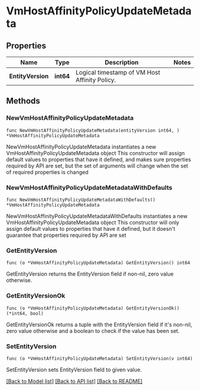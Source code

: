 # VmHostAffinityPolicyUpdateMetadata

## Properties

Name | Type | Description | Notes
------------ | ------------- | ------------- | -------------
**EntityVersion** | **int64** | Logical timestamp of VM Host Affinity Policy. | 

## Methods

### NewVmHostAffinityPolicyUpdateMetadata

`func NewVmHostAffinityPolicyUpdateMetadata(entityVersion int64, ) *VmHostAffinityPolicyUpdateMetadata`

NewVmHostAffinityPolicyUpdateMetadata instantiates a new VmHostAffinityPolicyUpdateMetadata object
This constructor will assign default values to properties that have it defined,
and makes sure properties required by API are set, but the set of arguments
will change when the set of required properties is changed

### NewVmHostAffinityPolicyUpdateMetadataWithDefaults

`func NewVmHostAffinityPolicyUpdateMetadataWithDefaults() *VmHostAffinityPolicyUpdateMetadata`

NewVmHostAffinityPolicyUpdateMetadataWithDefaults instantiates a new VmHostAffinityPolicyUpdateMetadata object
This constructor will only assign default values to properties that have it defined,
but it doesn't guarantee that properties required by API are set

### GetEntityVersion

`func (o *VmHostAffinityPolicyUpdateMetadata) GetEntityVersion() int64`

GetEntityVersion returns the EntityVersion field if non-nil, zero value otherwise.

### GetEntityVersionOk

`func (o *VmHostAffinityPolicyUpdateMetadata) GetEntityVersionOk() (*int64, bool)`

GetEntityVersionOk returns a tuple with the EntityVersion field if it's non-nil, zero value otherwise
and a boolean to check if the value has been set.

### SetEntityVersion

`func (o *VmHostAffinityPolicyUpdateMetadata) SetEntityVersion(v int64)`

SetEntityVersion sets EntityVersion field to given value.



[[Back to Model list]](../README.md#documentation-for-models) [[Back to API list]](../README.md#documentation-for-api-endpoints) [[Back to README]](../README.md)



